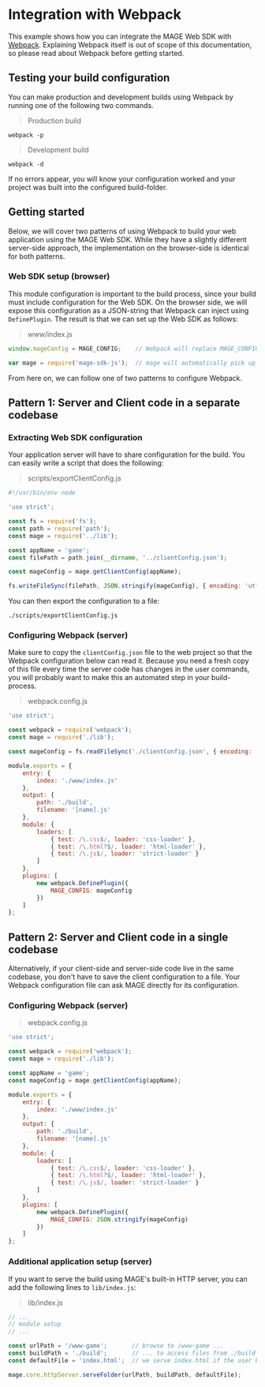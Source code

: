 # Integration with Webpack

This example shows how you can integrate the MAGE Web SDK with [Webpack](https://webpack.github.io/). Explaining
Webpack itself is out of scope of this documentation, so please read about Webpack before getting started.


## Testing your build configuration

You can make production and development builds using Webpack by running one of the following two commands.

> Production build

```shell
webpack -p
```

> Development build

```shell
webpack -d
```

If no errors appear, you will know your configuration worked and your project was built into the configured
build-folder.


## Getting started

Below, we will cover two patterns of using Webpack to build your web application using the MAGE Web SDK. While they have
a slightly different server-side approach, the implementation on the browser-side is identical for both patterns.


### Web SDK setup (browser)

This module configuration is important to the build process, since your build must include configuration for the Web
SDK. On the browser side, we will expose this configuration as a JSON-string that Webpack can inject using
`DefinePlugin`. The result is that we can set up the Web SDK as follows:

> www/index.js

```javascript
window.mageConfig = MAGE_CONFIG;    // Webpack will replace MAGE_CONFIG with a JSON-string

var mage = require('mage-sdk-js');  // mage will automatically pick up window.mageConfig
```

From here on, we can follow one of two patterns to configure Webpack.


## Pattern 1: Server and Client code in a separate codebase

### Extracting Web SDK configuration

Your application server will have to share configuration for the build. You can easily write a script that does the
following:

> scripts/exportClientConfig.js

```javascript
#!/usr/bin/env node

'use strict';

const fs = require('fs');
const path = require('path');
const mage = require('../lib');

const appName = 'game';
const filePath = path.join(__dirname, '../clientConfig.json');

const mageConfig = mage.getClientConfig(appName);

fs.writeFileSync(filePath, JSON.stringify(mageConfig), { encoding: 'utf8' });
```

You can then export the configuration to a file:

```shell
./scripts/exportClientConfig.js
```

### Configuring Webpack (server)

Make sure to copy the `clientConfig.json` file to the web project so that the Webpack configuration below can read it.
Because you need a fresh copy of this file every time the server code has changes in the user commands, you will
probably want to make this an automated step in your build-process.

> webpack.config.js

```javascript
'use strict';

const webpack = require('webpack');
const mage = require('./lib');

const mageConfig = fs.readFileSync('./clientConfig.json', { encoding: 'utf8' });

module.exports = {
	entry: {
		index: './www/index.js'
	},
	output: {
		path: './build',
		filename: '[name].js'
	},
	module: {
		loaders: [
			{ test: /\.css$/, loader: 'css-loader' },
			{ test: /\.html?$/, loader: 'html-loader' },
			{ test: /\.js$/, loader: 'strict-loader' }
		]
	},
	plugins: [
		new webpack.DefinePlugin({
			MAGE_CONFIG: mageConfig
		})
	]
};
```


## Pattern 2: Server and Client code in a single codebase

Alternatively, if your client-side and server-side code live in the same codebase, you don't have to save the client
configuration to a file. Your Webpack configuration file can ask MAGE directly for its configuration.

### Configuring Webpack (server)

> webpack.config.js

```javascript
'use strict';

const webpack = require('webpack');
const mage = require('./lib');

const appName = 'game';
const mageConfig = mage.getClientConfig(appName);

module.exports = {
	entry: {
		index: './www/index.js'
	},
	output: {
		path: './build',
		filename: '[name].js'
	},
	module: {
		loaders: [
			{ test: /\.css$/, loader: 'css-loader' },
			{ test: /\.html?$/, loader: 'html-loader' },
			{ test: /\.js$/, loader: 'strict-loader' }
		]
	},
	plugins: [
		new webpack.DefinePlugin({
			MAGE_CONFIG: JSON.stringify(mageConfig)
		})
	]
};
```

### Additional application setup (server)

If you want to serve the build using MAGE's built-in HTTP server, you can add the following lines to `lib/index.js`:

> lib/index.js

```javascript
// ...
// module setup
// ...

const urlPath = '/www-game';       // browse to /www-game ...
const buildPath = './build';       // ... to access files from ./build
const defaultFile = 'index.html';  // we serve index.html if the user browses to the url path (a folder)

mage.core.httpServer.serveFolder(urlPath, buildPath, defaultFile);
```
